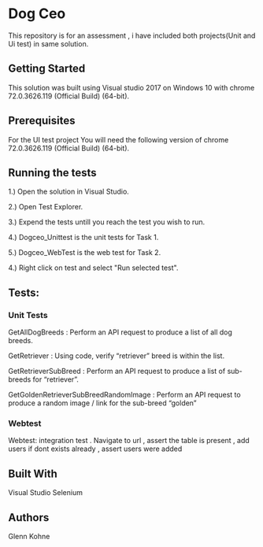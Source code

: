 # Dog Ceo
This repository is for an assessment , i have included both projects(Unit and Ui test) in same solution.

## Getting Started
This solution was built using Visual studio 2017 on Windows 10 with chrome 72.0.3626.119 (Official Build) (64-bit).

## Prerequisites
For the UI test project You will need the following version of chrome 72.0.3626.119 (Official Build) (64-bit).

## Running the tests
1.) Open the solution in Visual Studio.

2.) Open Test Explorer.

3.) Expend the tests untill you reach the test you wish to run.

4.) Dogceo_Unittest is the unit tests for Task 1.

5.) Dogceo_WebTest is the web test for Task 2.

4.) Right click on test and select "Run selected test".

## Tests:
### Unit Tests
GetAllDogBreeds : Perform an API request to produce a list of all dog breeds.

GetRetriever : Using code, verify “retriever” breed is within the list.

GetRetrieverSubBreed : Perform an API request to produce a list of sub-breeds for “retriever”.

GetGoldenRetrieverSubBreedRandomImage : Perform an API request to produce a random image / link for the sub-breed “golden”

### Webtest
Webtest: integration test . Navigate to url , assert the table is present , add users if dont exists already , assert users were added

## Built With
Visual Studio
Selenium

## Authors
Glenn Kohne
